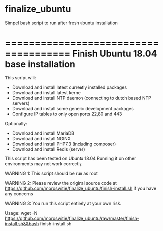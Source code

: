 # finalize_ubuntu
Simpel bash script to run after fresh ubuntu installation

=====================================
**Finish Ubuntu 18.04 base installation**
=====================================

This script will:
  * Download and install latest currently installed packages
  * Download and install latest kernel
  * Download and install NTP daemon (connecting to dutch based NTP servers)
  * Download and install some generic development packages
  * Configure IP tables to only open ports 22,80 and 443

Optionally:
  * Download and install MariaDB
  * Download and install NGINX
  * Download and install PHP7.3 (including composer)
  * Download and install Redis (server)

This script has been tested on Ubuntu 18.04  Running it on other environments may not work correctly.

WARNING 1: This script should be run as root

WARNING 2: Please review the original source code at https://github.com/moroswitie/finalize_ubuntu/finish-install.sh if you have any concerns

WARNING 3: You run this script entirely at your own risk.

Usage:
wget -N https://github.com/moroswitie/finalize_ubuntu/raw/master/finish-install.sh&&bash finish-install.sh

